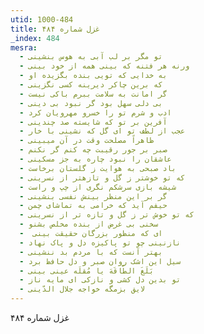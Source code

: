 ```yaml
---
utid: 1000-484
title: غزل شماره ۴۸۴
_index: 484
mesra:
  - تو مگر بر لب آبی به هوس بنشینی
  - ورنه هر فتنه که بینی همه از خود بینی
  - به خدایی که تویی بنده بگزیده او
  - که برین چاکر دیرینه کسی نگزینی
  - گر امانت به سلامت ببرم باکی نیست
  - بی دلی سهل بود گر نبود بی دینی
  - ادب و شرم تو را خسرو مهرویان کرد
  - آفرین بر تو که شایسته صد چندینی
  - عجب از لطف تو ای گل که نشینی با خار
  - ظاهراً مصلحت وقت در آن میبینی
  - صبر بر جور رقیبت چه کنم گر نکنم
  - عاشقان را نبود چاره به جز مسکینی
  - باد صبحی به هوایت ز گلستان برخاست
  - که تو خوشتر ز گل و تازهتر از نسرینی
  - شیشه بازی سرشکم نگری از چپ و راست
  - گر بر این منظر بینش نفسی بنشینی
  - حیفم آید که خرامی به تماشای چمن
  - که تو خوش تر ز گل و تازه تر از نسرینی
  - سخنی بی غرض از بنده مخلص بشنو
  - ‌ ای که منظور بزرگان حقیقت بینی
  - نازنینی چو تو پاکیزه دل و پاک نهاد
  - بهتر آنست که با مردم بد ننشینی
  - سیل این اشک روان صبر و دل حافظ برد
  - بَلَغَ الطّاقَهَ یا مُقلَه عینی بینی
  - تو بدین دل کشی و نازکی ای مایه ناز
  - لایق بزمگه خواجه جلال الدّینی
---
```

غزل شماره ۴۸۴
